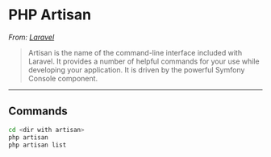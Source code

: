 # PHP Artisan

*From: [Laravel](https://laravel.com/docs/5.2/artisan)*

> Artisan is the name of the command-line interface included with Laravel. It provides a number of helpful commands for your use while developing your application. It is driven by the powerful Symfony Console component.

---

## Commands

```sh
cd <dir with artisan>
php artisan
php artisan list
```
